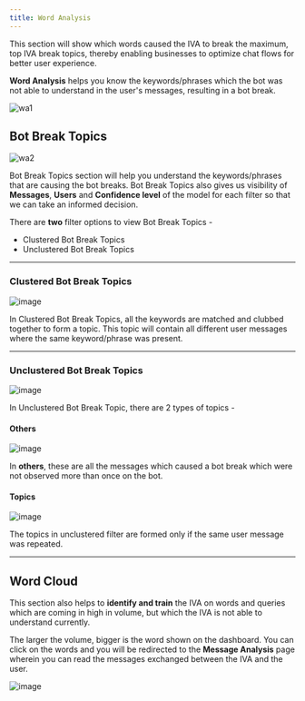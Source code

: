 ```yaml
---
title: Word Analysis
---
```


This section will show which words caused the IVA to break the maximum, top IVA break topics, thereby enabling businesses to optimize chat flows for better user experience.

**Word Analysis** helps you know the keywords/phrases which the bot was not able to understand in the user's messages, resulting in a bot break. 

![wa1](https://user-images.githubusercontent.com/75118325/111724721-c2810880-888b-11eb-9717-c6d41aa0ba99.png)


## Bot Break Topics

![wa2](https://user-images.githubusercontent.com/75118325/111725087-6cf92b80-888c-11eb-978b-542922b0f7ec.png)

Bot Break Topics section will help you understand the keywords/phrases that are causing the bot breaks. Bot Break Topics also gives us visibility of **Messages**, **Users** and **Confidence level** of the model for each filter so that we can take an informed decision.

There are **two** filter options to view Bot Break Topics - 
* Clustered Bot Break Topics
* Unclustered Bot Break Topics

<hr>

### Clustered Bot Break Topics

![image](https://user-images.githubusercontent.com/75118325/114655662-481c9a80-9d0a-11eb-9094-48ef2e6f999f.png)

In Clustered Bot Break Topics, all the keywords are matched and clubbed together to form a topic. This topic will contain all different user messages where the same keyword/phrase was present.

<hr>

### Unclustered Bot Break Topics

![image](https://user-images.githubusercontent.com/75118325/114660250-9afa5000-9d12-11eb-8b66-7d883f5a98c1.png)

In Unclustered Bot Break Topic, there are 2 types of topics - 

#### Others

![image](https://user-images.githubusercontent.com/75118325/114660294-af3e4d00-9d12-11eb-8a19-e6222fbabe5e.png)

In **others**, these are all the messages which caused a bot break which were not observed more than once on the bot.

#### Topics

![image](https://user-images.githubusercontent.com/75118325/114660360-d09f3900-9d12-11eb-9886-e3625e9eb019.png)

The topics in unclustered filter are formed only if the same user message was repeated.

<hr>

## Word Cloud

This section also helps to **identify and train** the IVA on words and queries which are coming in high in volume, but which the IVA is not able to understand currently.

The larger the volume, bigger is the word shown on the dashboard. You can click on the words and you will be redirected to the **Message Analysis** page wherein you can read the messages exchanged between the IVA and the user.

![image](https://user-images.githubusercontent.com/75118325/111904161-61b02680-8a6b-11eb-8a0c-d0f22a6cd811.png)
